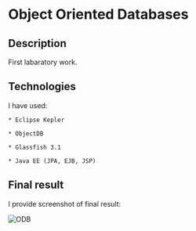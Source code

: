 Object Oriented Databases
====================

Description
-----------

First labaratory work.

Technologies
------------

I have used:

    * Eclipse Kepler

    * ObjectDB

    * Glassfish 3.1

    * Java EE (JPA, EJB, JSP)

Final result
------------

I provide screenshot of final result:

<img src="https://raw.github.com/TooHighToPlay/CS_MASTER_I_SEMESTER/master/ObjectOrientedDatabases/images/ODB.png" alt="ODB" title="ODB" />